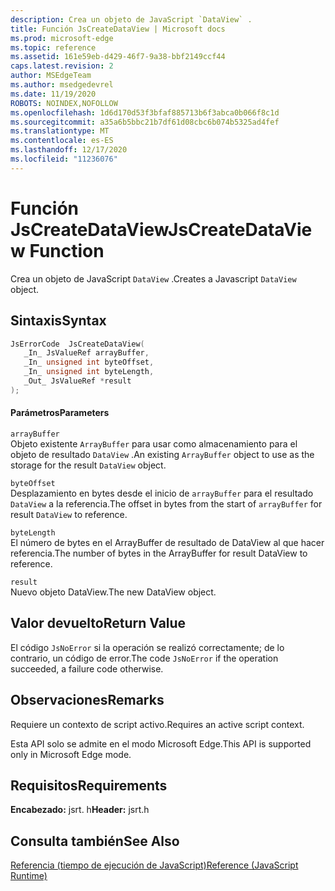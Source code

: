 ```yaml
---
description: Crea un objeto de JavaScript `DataView` .
title: Función JsCreateDataView | Microsoft docs
ms.prod: microsoft-edge
ms.topic: reference
ms.assetid: 161e59eb-d429-46f7-9a38-bbf2149ccf44
caps.latest.revision: 2
author: MSEdgeTeam
ms.author: msedgedevrel
ms.date: 11/19/2020
ROBOTS: NOINDEX,NOFOLLOW
ms.openlocfilehash: 1d6d170d53f3bfaf885713b6f3abca0b066f8c1d
ms.sourcegitcommit: a35a6b5bbc21b7df61d08cbc6b074b5325ad4fef
ms.translationtype: MT
ms.contentlocale: es-ES
ms.lasthandoff: 12/17/2020
ms.locfileid: "11236076"
---
```

# <span data-ttu-id="28802-103">Función JsCreateDataView</span><span class="sxs-lookup"><span data-stu-id="28802-103">JsCreateDataView Function</span></span>

<span data-ttu-id="28802-104">Crea un objeto de JavaScript `DataView` .</span><span class="sxs-lookup"><span data-stu-id="28802-104">Creates a Javascript `DataView` object.</span></span>  
  
## <span data-ttu-id="28802-105">Sintaxis</span><span class="sxs-lookup"><span data-stu-id="28802-105">Syntax</span></span>  
  
```cpp  
JsErrorCode  JsCreateDataView(  
   _In_ JsValueRef arrayBuffer,  
   _In_ unsigned int byteOffset,  
   _In_ unsigned int byteLength,  
   _Out_ JsValueRef *result  
);  
```  
  
#### <span data-ttu-id="28802-106">Parámetros</span><span class="sxs-lookup"><span data-stu-id="28802-106">Parameters</span></span>  
 `arrayBuffer`  
 <span data-ttu-id="28802-107">Objeto existente `ArrayBuffer` para usar como almacenamiento para el objeto de resultado `DataView` .</span><span class="sxs-lookup"><span data-stu-id="28802-107">An existing `ArrayBuffer` object to use as the storage for the result `DataView` object.</span></span>  
  
 `byteOffset`  
 <span data-ttu-id="28802-108">Desplazamiento en bytes desde el inicio de `arrayBuffer` para el resultado `DataView` a la referencia.</span><span class="sxs-lookup"><span data-stu-id="28802-108">The offset in bytes from the start of `arrayBuffer` for result `DataView` to reference.</span></span>  
  
 `byteLength`  
 <span data-ttu-id="28802-109">El número de bytes en el ArrayBuffer de resultado de DataView al que hacer referencia.</span><span class="sxs-lookup"><span data-stu-id="28802-109">The number of bytes in the ArrayBuffer for result DataView to reference.</span></span>  
  
 `result`  
 <span data-ttu-id="28802-110">Nuevo objeto DataView.</span><span class="sxs-lookup"><span data-stu-id="28802-110">The new DataView object.</span></span>  
  
## <span data-ttu-id="28802-111">Valor devuelto</span><span class="sxs-lookup"><span data-stu-id="28802-111">Return Value</span></span>  
 <span data-ttu-id="28802-112">El código `JsNoError` si la operación se realizó correctamente; de lo contrario, un código de error.</span><span class="sxs-lookup"><span data-stu-id="28802-112">The code `JsNoError` if the operation succeeded, a failure code otherwise.</span></span>  
  
## <span data-ttu-id="28802-113">Observaciones</span><span class="sxs-lookup"><span data-stu-id="28802-113">Remarks</span></span>  
 <span data-ttu-id="28802-114">Requiere un contexto de script activo.</span><span class="sxs-lookup"><span data-stu-id="28802-114">Requires an active script context.</span></span>  
  
 <span data-ttu-id="28802-115">Esta API solo se admite en el modo Microsoft Edge.</span><span class="sxs-lookup"><span data-stu-id="28802-115">This API is supported only in Microsoft Edge mode.</span></span>  
  
## <span data-ttu-id="28802-116">Requisitos</span><span class="sxs-lookup"><span data-stu-id="28802-116">Requirements</span></span>  
 <span data-ttu-id="28802-117">**Encabezado:** jsrt. h</span><span class="sxs-lookup"><span data-stu-id="28802-117">**Header:** jsrt.h</span></span>  
  
## <span data-ttu-id="28802-118">Consulta también</span><span class="sxs-lookup"><span data-stu-id="28802-118">See Also</span></span>  
 [<span data-ttu-id="28802-119">Referencia (tiempo de ejecución de JavaScript)</span><span class="sxs-lookup"><span data-stu-id="28802-119">Reference (JavaScript Runtime)</span></span>](../chakra-hosting/reference-javascript-runtime.md)
